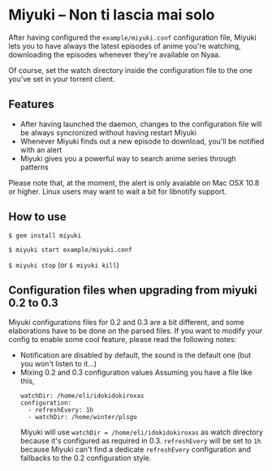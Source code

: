 Miyuki – Non ti lascia mai solo
===============================
After having configured the `example/miyuki.conf` configuration file, Miyuki lets you to have always the latest episodes of anime you're watching, downloading the episodes whenever they're available on Nyaa.

Of course, set the watch directory inside the configuration file to the one you've set in your torrent client.

Features
--------
- After having launched the daemon, changes to the configuration file will be always syncronized without having restart Miyuki
- Whenever Miyuki finds out a new episode to download, you'll be notified with an alert
- Miyuki gives you a powerful way to search anime series through patterns

Please note that, at the moment, the alert is only avaiable on Mac OSX 10.8 or higher. Linux users may want to wait a bit for libnotify support.

How to use
----------
`$ gem install miyuki`

`$ miyuki start example/miyuki.conf`

`$ miyuki stop` (or `$ miyuki kill`)

Configuration files when upgrading from miyuki 0.2 to 0.3
---------------------------------------------------------
Miyuki configurations files for 0.2 and 0.3 are a bit different, and some elaborations have to be done on the parsed files.
If you want to modify your config to enable some cool feature, please read the following notes:

- Notification are disabled by default, the sound is the default one (but you won't listen to it...)
- Mixing 0.2 and 0.3 configuration values
  Assuming you have a file like this,
  ```
  watchDir: /home/eli/idokidokiroxas
  configuration:
    - refreshEvery: 1h
    - watchDir: /home/winter/plsgo
  ```
  Miyuki will use `watchDir = /home/eli/idokidokiroxas` as watch directory because it's configured as required in 0.3.
  `refreshEvery` will be set to `1h` because Miyuki can't find a dedicate `refreshEvery` configuration and fallbacks to the 0.2 configuration style.
